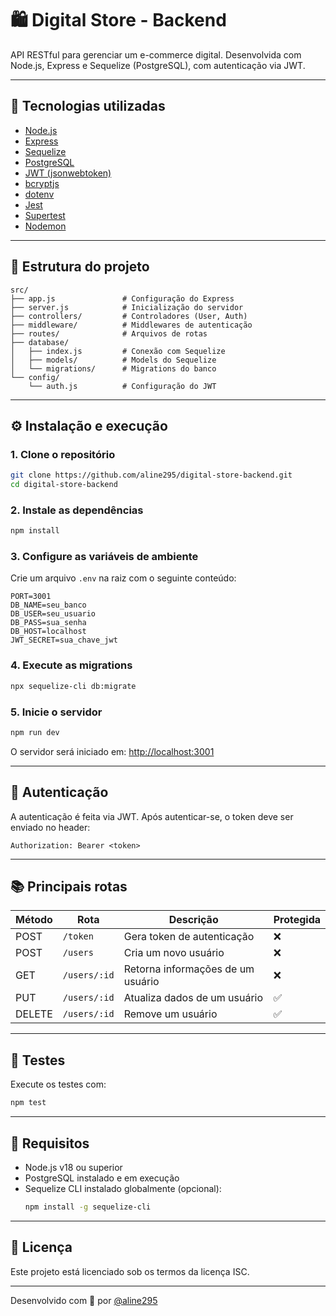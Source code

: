 # 🛍️ Digital Store - Backend

API RESTful para gerenciar um e-commerce digital. Desenvolvida com Node.js, Express e Sequelize (PostgreSQL), com autenticação via JWT.

---

## 🚀 Tecnologias utilizadas

- [Node.js](https://nodejs.org/)
- [Express](https://expressjs.com/)
- [Sequelize](https://sequelize.org/)
- [PostgreSQL](https://www.postgresql.org/)
- [JWT (jsonwebtoken)](https://github.com/auth0/node-jsonwebtoken)
- [bcryptjs](https://github.com/dcodeIO/bcrypt.js)
- [dotenv](https://github.com/motdotla/dotenv)
- [Jest](https://jestjs.io/)
- [Supertest](https://github.com/visionmedia/supertest)
- [Nodemon](https://nodemon.io/)

---

## 📁 Estrutura do projeto

```
src/
├── app.js               # Configuração do Express
├── server.js            # Inicialização do servidor
├── controllers/         # Controladores (User, Auth)
├── middleware/          # Middlewares de autenticação
├── routes/              # Arquivos de rotas
├── database/
│   ├── index.js         # Conexão com Sequelize
│   ├── models/          # Models do Sequelize
│   └── migrations/      # Migrations do banco
└── config/
    └── auth.js          # Configuração do JWT
```

---

## ⚙️ Instalação e execução

### 1. Clone o repositório

```bash
git clone https://github.com/aline295/digital-store-backend.git
cd digital-store-backend
```

### 2. Instale as dependências

```bash
npm install
```

### 3. Configure as variáveis de ambiente

Crie um arquivo `.env` na raiz com o seguinte conteúdo:

```env
PORT=3001
DB_NAME=seu_banco
DB_USER=seu_usuario
DB_PASS=sua_senha
DB_HOST=localhost
JWT_SECRET=sua_chave_jwt
```

### 4. Execute as migrations

```bash
npx sequelize-cli db:migrate
```

### 5. Inicie o servidor

```bash
npm run dev
```

O servidor será iniciado em: [http://localhost:3001](http://localhost:3001)

---

## 🔐 Autenticação

A autenticação é feita via JWT. Após autenticar-se, o token deve ser enviado no header:

```http
Authorization: Bearer <token>
```

---

## 📚 Principais rotas

| Método | Rota         | Descrição                            | Protegida |
|--------|--------------|--------------------------------------|-----------|
| POST   | `/token`     | Gera token de autenticação           | ❌        |
| POST   | `/users`     | Cria um novo usuário                 | ❌        |
| GET    | `/users/:id` | Retorna informações de um usuário    | ❌        |
| PUT    | `/users/:id` | Atualiza dados de um usuário         | ✅        |
| DELETE | `/users/:id` | Remove um usuário                    | ✅        |

---

## 🧪 Testes

Execute os testes com:

```bash
npm test
```

---

## 🧠 Requisitos

- Node.js v18 ou superior
- PostgreSQL instalado e em execução
- Sequelize CLI instalado globalmente (opcional):  
  ```bash
  npm install -g sequelize-cli
  ```

---

## 📝 Licença

Este projeto está licenciado sob os termos da licença ISC.

---

Desenvolvido com 💙 por [@aline295](https://github.com/aline295)
